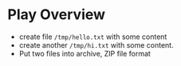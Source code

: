 # Play Overview

- create file `/tmp/hello.txt` with some content
- create another `/tmp/hi.txt` with some content.
- Put two files into archive, ZIP file format